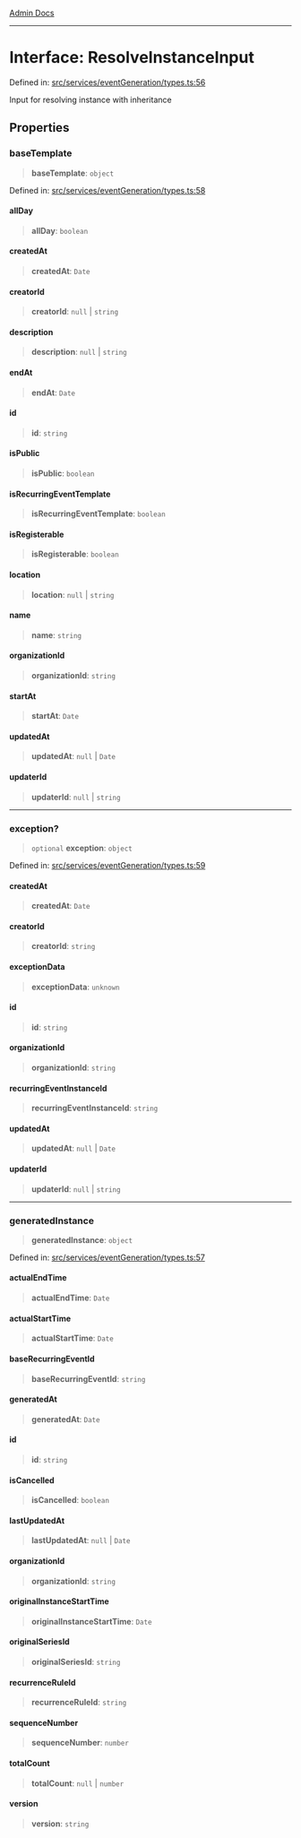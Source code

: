 [Admin Docs](/)

***

# Interface: ResolveInstanceInput

Defined in: [src/services/eventGeneration/types.ts:56](https://github.com/Sourya07/talawa-api/blob/3df16fa5fb47e8947dc575f048aef648ae9ebcf8/src/services/eventGeneration/types.ts#L56)

Input for resolving instance with inheritance

## Properties

### baseTemplate

> **baseTemplate**: `object`

Defined in: [src/services/eventGeneration/types.ts:58](https://github.com/Sourya07/talawa-api/blob/3df16fa5fb47e8947dc575f048aef648ae9ebcf8/src/services/eventGeneration/types.ts#L58)

#### allDay

> **allDay**: `boolean`

#### createdAt

> **createdAt**: `Date`

#### creatorId

> **creatorId**: `null` \| `string`

#### description

> **description**: `null` \| `string`

#### endAt

> **endAt**: `Date`

#### id

> **id**: `string`

#### isPublic

> **isPublic**: `boolean`

#### isRecurringEventTemplate

> **isRecurringEventTemplate**: `boolean`

#### isRegisterable

> **isRegisterable**: `boolean`

#### location

> **location**: `null` \| `string`

#### name

> **name**: `string`

#### organizationId

> **organizationId**: `string`

#### startAt

> **startAt**: `Date`

#### updatedAt

> **updatedAt**: `null` \| `Date`

#### updaterId

> **updaterId**: `null` \| `string`

***

### exception?

> `optional` **exception**: `object`

Defined in: [src/services/eventGeneration/types.ts:59](https://github.com/Sourya07/talawa-api/blob/3df16fa5fb47e8947dc575f048aef648ae9ebcf8/src/services/eventGeneration/types.ts#L59)

#### createdAt

> **createdAt**: `Date`

#### creatorId

> **creatorId**: `string`

#### exceptionData

> **exceptionData**: `unknown`

#### id

> **id**: `string`

#### organizationId

> **organizationId**: `string`

#### recurringEventInstanceId

> **recurringEventInstanceId**: `string`

#### updatedAt

> **updatedAt**: `null` \| `Date`

#### updaterId

> **updaterId**: `null` \| `string`

***

### generatedInstance

> **generatedInstance**: `object`

Defined in: [src/services/eventGeneration/types.ts:57](https://github.com/Sourya07/talawa-api/blob/3df16fa5fb47e8947dc575f048aef648ae9ebcf8/src/services/eventGeneration/types.ts#L57)

#### actualEndTime

> **actualEndTime**: `Date`

#### actualStartTime

> **actualStartTime**: `Date`

#### baseRecurringEventId

> **baseRecurringEventId**: `string`

#### generatedAt

> **generatedAt**: `Date`

#### id

> **id**: `string`

#### isCancelled

> **isCancelled**: `boolean`

#### lastUpdatedAt

> **lastUpdatedAt**: `null` \| `Date`

#### organizationId

> **organizationId**: `string`

#### originalInstanceStartTime

> **originalInstanceStartTime**: `Date`

#### originalSeriesId

> **originalSeriesId**: `string`

#### recurrenceRuleId

> **recurrenceRuleId**: `string`

#### sequenceNumber

> **sequenceNumber**: `number`

#### totalCount

> **totalCount**: `null` \| `number`

#### version

> **version**: `string`
